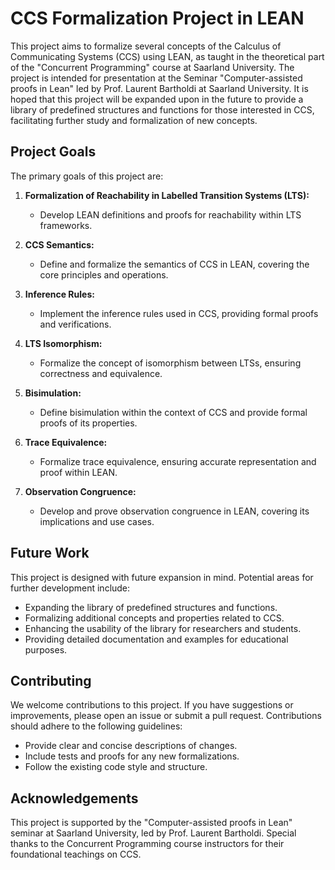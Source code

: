 # CCS Formalization Project in LEAN

This project aims to formalize several concepts of the Calculus of Communicating Systems (CCS) using LEAN, as taught in the theoretical part of the "Concurrent Programming" course at Saarland University. The project is intended for presentation at the Seminar "Computer-assisted proofs in Lean" led by Prof. Laurent Bartholdi at Saarland University. It is hoped that this project will be expanded upon in the future to provide a library of predefined structures and functions for those interested in CCS, facilitating further study and formalization of new concepts.

## Project Goals

The primary goals of this project are:

1. **Formalization of Reachability in Labelled Transition Systems (LTS):**
   - Develop LEAN definitions and proofs for reachability within LTS frameworks.

2. **CCS Semantics:**
   - Define and formalize the semantics of CCS in LEAN, covering the core principles and operations.

3. **Inference Rules:**
   - Implement the inference rules used in CCS, providing formal proofs and verifications.

4. **LTS Isomorphism:**
   - Formalize the concept of isomorphism between LTSs, ensuring correctness and equivalence.

5. **Bisimulation:**
   - Define bisimulation within the context of CCS and provide formal proofs of its properties.

6. **Trace Equivalence:**
   - Formalize trace equivalence, ensuring accurate representation and proof within LEAN.

7. **Observation Congruence:**
   - Develop and prove observation congruence in LEAN, covering its implications and use cases.

## Future Work

This project is designed with future expansion in mind. Potential areas for further development include:

- Expanding the library of predefined structures and functions.
- Formalizing additional concepts and properties related to CCS.
- Enhancing the usability of the library for researchers and students.
- Providing detailed documentation and examples for educational purposes.



## Contributing

We welcome contributions to this project. If you have suggestions or improvements, please open an issue or submit a pull request. Contributions should adhere to the following guidelines:

- Provide clear and concise descriptions of changes.
- Include tests and proofs for any new formalizations.
- Follow the existing code style and structure.

## Acknowledgements

This project is supported by the "Computer-assisted proofs in Lean" seminar at Saarland University, led by Prof. Laurent Bartholdi. Special thanks to the Concurrent Programming course instructors for their foundational teachings on CCS.
